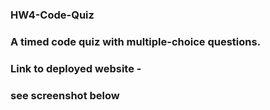 ### HW4-Code-Quiz
### A timed code quiz with multiple-choice questions.
### Link to deployed website - 
### see screenshot below

